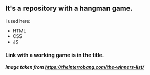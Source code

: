 ## It's a repository with a hangman game.

I used here:
* HTML
* CSS
* JS

### Link with a working game is in the title.

##### Image taken from https://theinterrobang.com/the-winners-list/
